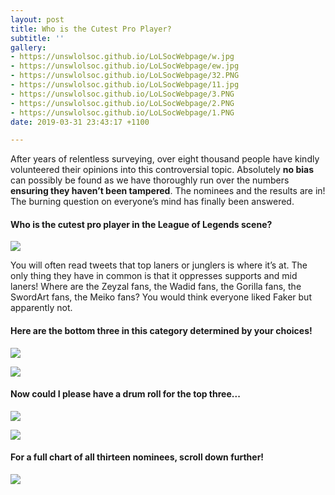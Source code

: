 ```yaml
---
layout: post
title: Who is the Cutest Pro Player?
subtitle: ''
gallery:
- https://unswlolsoc.github.io/LoLSocWebpage/w.jpg
- https://unswlolsoc.github.io/LoLSocWebpage/ew.jpg
- https://unswlolsoc.github.io/LoLSocWebpage/32.PNG
- https://unswlolsoc.github.io/LoLSocWebpage/11.jpg
- https://unswlolsoc.github.io/LoLSocWebpage/3.PNG
- https://unswlolsoc.github.io/LoLSocWebpage/2.PNG
- https://unswlolsoc.github.io/LoLSocWebpage/1.PNG
date: 2019-03-31 23:43:17 +1100

---
```

After years of relentless surveying, over eight thousand people have kindly volunteered their opinions into this controversial topic. Absolutely **no bias** can possibly be found as we have thoroughly run over the numbers **ensuring they haven’t been tampered**. The nominees and the results are in! The burning question on everyone’s mind has finally been answered.

#### **Who is the cutest pro player in the League of Legends scene?**

![](https://unswlolsoc.github.io/LoLSocWebpage/uploads/1.PNG)

You will often read tweets that top laners or junglers is where it’s at. The only thing they have in common is that it oppresses supports and mid laners! Where are the Zeyzal fans, the Wadid fans, the Gorilla fans, the SwordArt fans, the Meiko fans? You would think everyone liked Faker but apparently not.

#### **Here are the bottom three in this category determined by your choices!**

![](https://unswlolsoc.github.io/LoLSocWebpage/uploads/2.PNG)

![](https://unswlolsoc.github.io/LoLSocWebpage/uploads/11.jpg)  
 

#### **Now could I please have a drum roll for the top three...**

![](https://unswlolsoc.github.io/LoLSocWebpage/uploads/3.PNG)

![](https://unswlolsoc.github.io/LoLSocWebpage/uploads/w.jpg)

#### **For a full chart of all thirteen nominees, scroll down further!**

![](https://unswlolsoc.github.io/LoLSocWebpage/uploads/32.PNG)